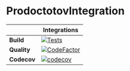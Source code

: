 # ProdoctotovIntegration
| | Integrations |
| --- | --- |
| **Build** | [![Tests](https://github.com/Unicooooorn/ProdoctotovIntegration/actions/workflows/tests.yml/badge.svg)](https://github.com/Unicooooorn/ProdoctotovIntegration/actions/workflows/tests.yml) |
| **Quality** | [![CodeFactor](https://www.codefactor.io/repository/github/unicooooorn/prodoctotovintegration/badge)](https://www.codefactor.io/repository/github/unicooooorn/prodoctotovintegration) |
| **Codecov** | [![codecov](https://codecov.io/gh/Unicooooorn/ProdoctotovIntegration/branch/master/graph/badge.svg?token=RWE8MDV900)](https://codecov.io/gh/Unicooooorn/ProdoctotovIntegration)

